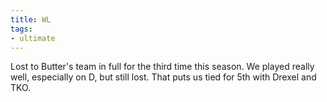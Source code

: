 ```yaml
---
title: WL
tags:
- ultimate
---
```


Lost to Butter's team in full for the third time this season. We played
really well, especially on D, but still lost. That puts us tied for 5th
with Drexel and TKO.
